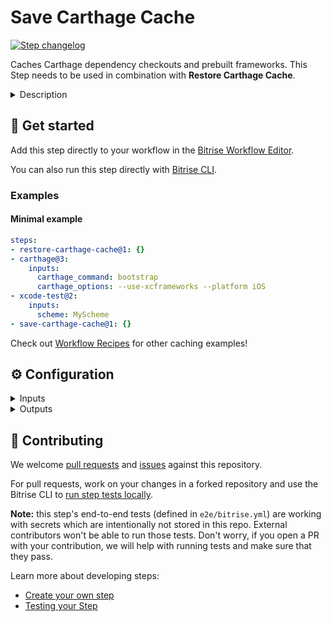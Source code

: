 # Save Carthage Cache

[![Step changelog](https://shields.io/github/v/release/bitrise-steplib/bitrise-step-save-carthage-cache?include_prereleases&label=changelog&color=blueviolet)](https://github.com/bitrise-steplib/bitrise-step-save-carthage-cache/releases)

Caches Carthage dependency checkouts and prebuilt frameworks. This Step needs to be used in combination with **Restore Carthage Cache**.

<details>
<summary>Description</summary>

Caches dependency checkouts and prebuilt frameworks in the Carthage folder. This Step needs to be used in combination with **Restore Carthage Cache**.

This Step is based on [key-based caching](https://devcenter.bitrise.io/en/builds/caching/key-based-caching.html) and sets up the cache key and path automatically for Carthage. If you'd like to change the cache key (or paths to cache), you might want to use the generic [Save cache](https://github.com/bitrise-steplib/bitrise-step-save-cache) Step instead.

#### Related steps

[Restore Carthage cache](https://github.com/bitrise-steplib/bitrise-step-restore-carthage-cache/)

[Save Cocoapods cache](https://github.com/bitrise-steplib/bitrise-step-save-cocoapods-cache/)

[Save SPM cache](https://github.com/bitrise-steplib/bitrise-step-save-spm-cache/)

[Save cache](https://github.com/bitrise-steplib/bitrise-step-save-cache/)

</details>

## 🧩 Get started

Add this step directly to your workflow in the [Bitrise Workflow Editor](https://devcenter.bitrise.io/steps-and-workflows/steps-and-workflows-index/).

You can also run this step directly with [Bitrise CLI](https://github.com/bitrise-io/bitrise).

### Examples

#### Minimal example
```yaml
steps:
- restore-carthage-cache@1: {}
- carthage@3:
    inputs:
      carthage_command: bootstrap
      carthage_options: --use-xcframeworks --platform iOS
- xcode-test@2:
    inputs:
      scheme: MyScheme
- save-carthage-cache@1: {}
```

Check out [Workflow Recipes](https://github.com/bitrise-io/workflow-recipes#-key-based-caching-beta) for other caching examples!


## ⚙️ Configuration

<details>
<summary>Inputs</summary>

| Key | Description | Flags | Default |
| --- | --- | --- | --- |
| `verbose` | Enable logging additional information for troubleshooting | required | `false` |
</details>

<details>
<summary>Outputs</summary>
There are no outputs defined in this step
</details>

## 🙋 Contributing

We welcome [pull requests](https://github.com/bitrise-steplib/bitrise-step-save-carthage-cache/pulls) and [issues](https://github.com/bitrise-steplib/bitrise-step-save-carthage-cache/issues) against this repository.

For pull requests, work on your changes in a forked repository and use the Bitrise CLI to [run step tests locally](https://devcenter.bitrise.io/bitrise-cli/run-your-first-build/).

**Note:** this step's end-to-end tests (defined in `e2e/bitrise.yml`) are working with secrets which are intentionally not stored in this repo. External contributors won't be able to run those tests. Don't worry, if you open a PR with your contribution, we will help with running tests and make sure that they pass.


Learn more about developing steps:

- [Create your own step](https://devcenter.bitrise.io/contributors/create-your-own-step/)
- [Testing your Step](https://devcenter.bitrise.io/contributors/testing-and-versioning-your-steps/)
